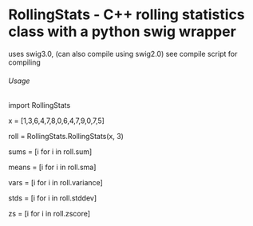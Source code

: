 # RollingStats - C++ rolling statistics class with a python swig wrapper
uses swig3.0, (can also compile using swig2.0)
see compile script for compiling 

###### Usage
import RollingStats

x = [1,3,6,4,7,8,0,6,4,7,9,0,7,5]

roll = RollingStats.RollingStats(x, 3)

sums = [i for i in roll.sum]

means = [i for i in roll.sma]

vars = [i for i in roll.variance]

stds = [i for i in roll.stddev]

zs = [i for i in roll.zscore]
